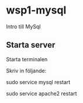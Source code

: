 # wsp1-mysql

Intro till MySql

## Starta server

 Starta terminalen 
 
 Skriv in följande:
 
   sudo service mysql restart
    
   sudo service apache2 restart
